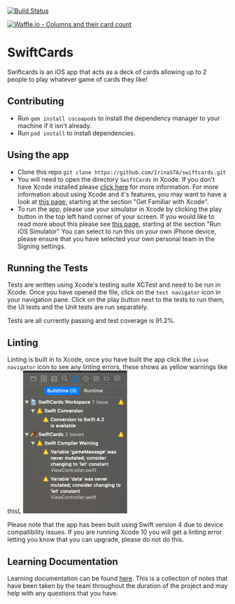 [![Build Status](https://travis-ci.org/IrinaSTA/swiftcards.svg?branch=master)](https://travis-ci.org/IrinaSTA/swiftcards)

[![Waffle.io - Columns and their card count](https://badge.waffle.io/IrinaSTA/swiftcards.svg?columns=all)](https://waffle.io/IrinaSTA/swiftcards)

# SwiftCards
Swiftcards is an iOS app that acts as a deck of cards allowing up to 2 people to play whatever game of cards they like!

## Contributing
* Run `gem install cocoapods` to install the dependency manager to your machine if it isn't already.
* Run `pod install` to install dependencies.

## Using the app
* Clone this repo `git clone https://github.com/IrinaSTA/swiftcards.git`
* You will need to open the directory `SwiftCards` in Xcode. If you don't have Xcode installed please [click here](https://developer.apple.com/xcode/) for more information. For more information about using Xcode and it's features, you may want to have a look at [this page](https://developer.apple.com/library/archive/referencelibrary/GettingStarted/DevelopiOSAppsSwift/BuildABasicUI.html#//apple_ref/doc/uid/TP40015214-CH5-SW1#), starting at the section "Get Familiar with Xcode".
* To run the app, please use your simulator in Xcode by clicking the play button in the top left hand corner of your screen. If you would like to read more about this please see [this page](https://developer.apple.com/library/archive/referencelibrary/GettingStarted/DevelopiOSAppsSwift/BuildABasicUI.html#//apple_ref/doc/uid/TP40015214-CH5-SW1#), starting at the section "Run iOS Simulator" You can select to run this on your own iPhone device, please ensure that you have selected your own personal team in the Signing settings.

## Running the Tests
Tests are written using Xcode's testing suite XCTest and need to be run in Xcode. Once you have opened the file, click on the `test navigator` icon in your navigation pane. Click on the play button next to the tests to run them, the UI tests and the Unit tests are run separately.

Tests are all currently passing and test coverage is 91.2%.

## Linting
Linting is built in to Xcode, once you have built the app click the `issue navigator` icon to see any linting errors, these shows as yellow warnings like thisL
![alt text](./Cards.xcassets/linting.png)

Please note that the app has been built using Swift version 4 due to device compatibility issues. If you are running Xcode 10 you will get a linting error letting you know that you can upgrade, please do not do this.

## Learning Documentation
Learning documentation can be found [here](https://github.com/IrinaSTA/swiftcards/wiki). This is a collection of notes that have been taken by the team throughout the duration of the project and may help with any questions that you have.
